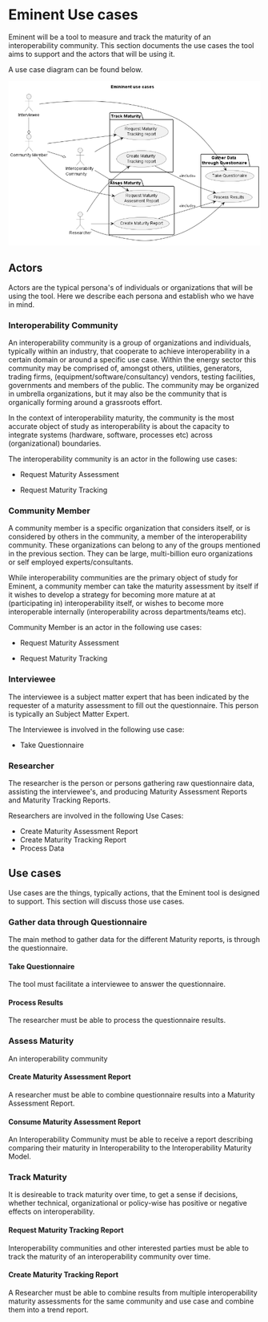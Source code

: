 # Eminent Use cases

Eminent will be a tool to measure and track the maturity of an interoperability community. This section documents the use cases the tool aims to support and the actors that will be using it.


A use case diagram can be found below.

![Eminent Use case Overview](../out/UseCaseModels/EminentUsecases/Emininent%20use%20cases.png)

## Actors

Actors are the typical persona's of individuals or organizations that will be using the tool. Here we describe each persona and establish who we have in mind.

### Interoperability Community

An interoperability community is a group of organizations and individuals, typically within an industry, that cooperate to achieve interoperability in a certain domain or around a specific use case. Within the energy sector this community may be comprised of, amongst others, utilities, generators, trading firms, (equipment/software/consultancy) vendors, testing facilities, governments and members of the public.
The community may be organized in umbrella organizations, but it may also be the community that is organically forming around a grassroots effort. 

In the context of interoperability maturity, the community is the most accurate object of study as interoperability is about the capacity to integrate systems (hardware, software, processes etc) across (organizational) boundaries. 

The interoperability community is an actor in the following use cases:

- Request Maturity Assessment
<!-- - Consume Maturity Assessment Report -->
- Request Maturity Tracking 
<!-- - Consume Maturity Tracking Report -->

### Community Member

A community member is a specific organization that considers itself, or is considered by others in the community, a member of the interoperability community. These organizations can belong to any of the groups mentioned in the previous section. They can be large, multi-billion euro organizations or self employed experts/consultants. 

While interoperability communities are the primary object of study for Eminent, a community member can take the maturity assessment by itself if it wishes to develop a strategy for becoming more mature at at (participating in) interoperability itself, or wishes to become more interoperable internally (interoperability across departments/teams etc).

Community Member is an actor in the following use cases:

- Request Maturity Assessment
<!-- - Consume Maturity Assessment Report -->
- Request Maturity Tracking 
<!-- - Consume Maturity Tracking Report -->

### Interviewee

The interviewee is a subject matter expert that has been indicated by the requester of a maturity assessment to fill out the questionnaire. This person is typically an Subject Matter Expert.

The Interviewee is involved in the following use case:

- Take Questionnaire
  
### Researcher

The researcher is the person or persons gathering raw questionnaire data, assisting the interviewee's, and producing Maturity Assessment Reports and Maturity Tracking Reports.

Researchers are involved in the following Use Cases:

- Create Maturity Assessment Report
- Create Maturity Tracking Report
- Process Data
  
## Use cases

Use cases are the things, typically actions, that the Eminent tool is designed to support. This section will discuss those use cases.

### Gather data through Questionnaire

The main method to gather data for the different Maturity reports, is through the questionnaire.

#### Take Questionnaire

The tool must facilitate a interviewee to answer the questionnaire.

#### Process Results

The researcher must be able to process the questionnaire results.

### Assess Maturity

An interoperability community

#### Create Maturity Assessment Report

A researcher must be able to combine questionnaire results into a Maturity Assessment Report.

#### Consume Maturity Assessment Report

An Interoperability Community must be able to receive a report describing comparing their maturity in Interoperability to the Interoperability Maturity Model.

### Track Maturity

It is desireable to track maturity over time, to get a sense if decisions, whether technical, organizational or policy-wise has positive or negative effects on interoperability.

#### Request Maturity Tracking Report

Interoperability communities and other interested parties must be able to track the maturity of an interoperability community over time.

#### Create Maturity Tracking Report

A Researcher must be able to combine results from multiple interoperability maturity assessments for the same community and use case and combine them into a trend report.